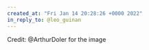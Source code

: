 ```yaml
---
created_at: "Fri Jan 14 20:28:26 +0000 2022"
in_reply_to: @leo_guinan
---
```


Credit: @ArthurDoler for the image